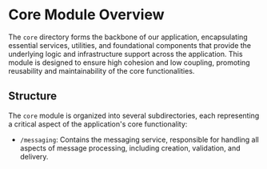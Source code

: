 # Core Module Overview

The `core` directory forms the backbone of our application, encapsulating essential services, utilities, and foundational components that provide the underlying logic and infrastructure support across the application. This module is designed to ensure high cohesion and low coupling, promoting reusability and maintainability of the core functionalities.

## Structure

The `core` module is organized into several subdirectories, each representing a critical aspect of the application's core functionality:

- `/messaging`: Contains the messaging service, responsible for handling all aspects of message processing, including creation, validation, and delivery.
